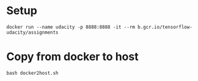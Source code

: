 # Setup
```
docker run --name udacity -p 8888:8888 -it --rm b.gcr.io/tensorflow-udacity/assignments
```

# Copy from docker to host
```
bash docker2host.sh
```
